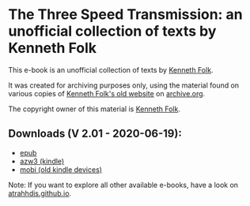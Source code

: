 # The Three Speed Transmission: an unofficial collection of texts by Kenneth Folk

This e-book is an unofficial collection of texts by [Kenneth Folk](https://kennethfolkdharma.com/). 

It was created for archiving purposes only, using the material found on various copies of [Kenneth Folk's old website](https://web.archive.org/web/2013*/http://kennethfolkdharma.wetpaint.com) on [archive.org](https://web.archive.org).

The copyright owner of this material is [Kenneth Folk](https://kennethfolkdharma.com/).


## Downloads (V 2.01 - 2020-06-19):

- [epub](https://github.com/atrahhdis/kf3st/raw/master/ebooks/The%20Three%20Speed%20Transmission%20-%20an%20unofficial%20collection%20of%20texts%20by%20Kenneth%20Folk%20-%20Kenneth%20Folk.epub)
- [azw3 (kindle)](https://github.com/atrahhdis/kf3st/raw/master/ebooks/The%20Three%20Speed%20Transmission%20-%20an%20unofficial%20collection%20of%20texts%20by%20Kenneth%20Folk%20-%20Kenneth%20Folk.azw3)
- [mobi (old kindle devices)](https://github.com/atrahhdis/kf3st/raw/master/ebooks/The%20Three%20Speed%20Transmission%20-%20an%20unofficial%20collection%20of%20texts%20by%20Kenneth%20Folk%20-%20Kenneth%20Folk.mobi)


Note: If you want to explore all other available e-books, have a look on [atrahhdis.github.io](https://atrahhdis.github.io).
